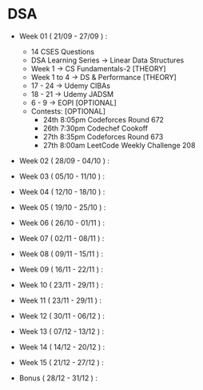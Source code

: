 # DSA

- Week 01 ( 21/09 - 27/09 ) :

  - 14 CSES Questions
  - DSA Learning Series -> Linear Data Structures
  - Week 1 -> CS Fundamentals-2 [THEORY]
  - Week 1 to 4 -> DS & Performance [THEORY]
  - 17 - 24 -> Udemy CIBAs
  - 18 - 21 -> Udemy JADSM
  - 6 - 9 -> EOPI [OPTIONAL]
  - Contests: [OPTIONAL]
    - 24th 8:05pm Codeforces Round 672
    - 26th 7:30pm Codechef Cookoff
    - 27th 8:35pm Codeforces Round 673
    - 27th 8:00am LeetCode Weekly Challenge 208

- Week 02 ( 28/09 - 04/10 ) :
- Week 03 ( 05/10 - 11/10 ) :
- Week 04 ( 12/10 - 18/10 ) :
- Week 05 ( 19/10 - 25/10 ) :
- Week 06 ( 26/10 - 01/11 ) :
- Week 07 ( 02/11 - 08/11 ) :
- Week 08 ( 09/11 - 15/11 ) :
- Week 09 ( 16/11 - 22/11 ) :
- Week 10 ( 23/11 - 29/11 ) :
- Week 11 ( 23/11 - 29/11 ) :
- Week 12 ( 30/11 - 06/12 ) :
- Week 13 ( 07/12 - 13/12 ) :
- Week 14 ( 14/12 - 20/12 ) :
- Week 15 ( 21/12 - 27/12 ) :
- Bonus ( 28/12 - 31/12 ) :
